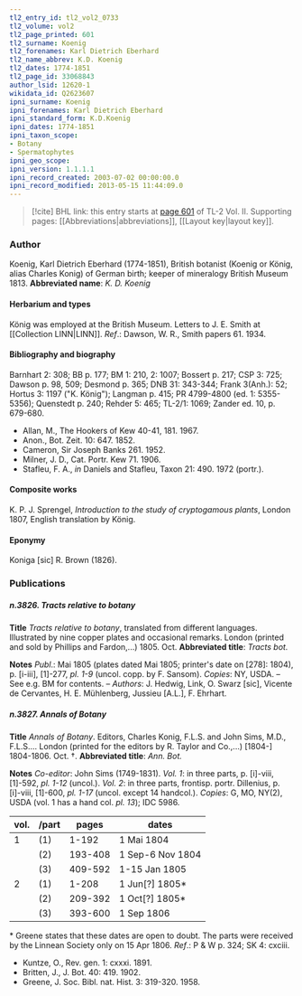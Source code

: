 ```yaml
---
tl2_entry_id: tl2_vol2_0733
tl2_volume: vol2
tl2_page_printed: 601
tl2_surname: Koenig
tl2_forenames: Karl Dietrich Eberhard
tl2_name_abbrev: K.D. Koenig
tl2_dates: 1774-1851
tl2_page_id: 33068843
author_lsid: 12620-1
wikidata_id: Q2623607
ipni_surname: Koenig
ipni_forenames: Karl Dietrich Eberhard
ipni_standard_form: K.D.Koenig
ipni_dates: 1774-1851
ipni_taxon_scope: 
- Botany
- Spermatophytes
ipni_geo_scope: 
ipni_version: 1.1.1.1
ipni_record_created: 2003-07-02 00:00:00.0
ipni_record_modified: 2013-05-15 11:44:09.0
---
```



> [!cite] BHL link: this entry starts at [page 601](https://www.biodiversitylibrary.org/page/33068843) of TL-2 Vol. II.
> Supporting pages: [[Abbreviations|abbreviations]], [[Layout key|layout key]].

### Author

Koenig, Karl Dietrich Eberhard (1774-1851), British botanist (Koenig or König, alias Charles Konig) of German birth; keeper of mineralogy British Museum 1813. 
**Abbreviated name**: *K. D. Koenig*

#### Herbarium and types

König was employed at the British Museum. Letters to J. E. Smith at [[Collection LINN|LINN]].
*Ref*.: Dawson, W. R., Smith papers 61. 1934.

#### Bibliography and biography

Barnhart 2: 308; BB p. 177; BM 1: 210, 2: 1007; Bossert p. 217; CSP 3: 725; Dawson p. 98, 509; Desmond p. 365; DNB 31: 343-344; Frank 3(Anh.): 52; Hortus 3: 1197 ("K. König"); Langman p. 415; PR 4799-4800 (ed. 1: 5355-5356); Quenstedt p. 240; Rehder 5: 465; TL-2/1: 1069; Zander ed. 10, p. 679-680.
- Allan, M., The Hookers of Kew 40-41, 181. 1967.
- Anon., Bot. Zeit. 10: 647. 1852.
- Cameron, Sir Joseph Banks 261. 1952.
- Milner, J. D., Cat. Portr. Kew 71. 1906.
- Stafleu, F. A., *in* Daniels and Stafleu, Taxon 21: 490. 1972 (portr.).

#### Composite works

K. P. J. Sprengel, *Introduction to the study of cryptogamous plants*, London 1807, English translation by König.

#### Eponymy

Koniga \[sic\] R. Brown (1826).

### Publications

##### n.3826. Tracts relative to botany

**Title**
*Tracts relative to botany*, translated from different languages. Illustrated by nine copper plates and occasional remarks. London (printed and sold by Phillips and Fardon,...) 1805. Oct.
**Abbreviated title**: *Tracts bot.*

**Notes**
*Publ*.: Mai 1805 (plates dated Mai 1805; printer's date on \[278\]: 1804), p. \[i-iii\], \[1\]-277, *pl. 1-9* (uncol. copp. by F. Sansom). *Copies*: NY, USDA. – See e.g. BM for contents. – *Authors*: J. Hedwig, Link, O. Swarz \[sic\], Vicente de Cervantes, H. E. Mühlenberg, Jussieu \[A.L.\], F. Ehrhart.

##### n.3827. Annals of Botany

**Title**
*Annals of Botany*. Editors, Charles Konig, F.L.S. and John Sims, M.D., F.L.S.... London (printed for the editors by R. Taylor and Co.,...) \[1804-\] 1804-1806. Oct. †.
**Abbreviated title**: *Ann. Bot.*

**Notes**
*Co-editor*: John Sims (1749-1831).
*Vol. 1*: in three parts, p. \[i\]-viii, \[1\]-592, *pl. 1-12* (uncol.).
*Vol. 2*: in three parts, frontisp. portr. Dillenius, p. \[i\]-viii, \[1\]-600, *pl. 1-17* (uncol. except 14 handcol.).
*Copies*: G, MO, NY(2), USDA (vol. 1 has a hand col. *pl. 13*); IDC 5986.

|vol.	|/part	|pages	|dates	|
|---	|---	|---	|---	|
|1	|(1)	|1-192	|1 Mai 1804	
|	|(2)	|193-408	|1 Sep-6 Nov 1804	
|	|(3)	|409-592	|1-15 Jan 1805	
|2	|(1)	|1-208	|1 Jun\[?\] 1805\*|
|	|(2)	|209-392	|1 Oct\[?\] 1805\*|
|	|(3)	|393-600	|1 Sep 1806|

\* Greene states that these dates are open to doubt. The parts were received by the Linnean Society only on 15 Apr 1806.
*Ref*.: P & W p. 324; SK 4: cxciii.
- Kuntze, O., Rev. gen. 1: cxxxi. 1891.
- Britten, J., J. Bot. 40: 419. 1902.
- Greene, J. Soc. Bibl. nat. Hist. 3: 319-320. 1958.

